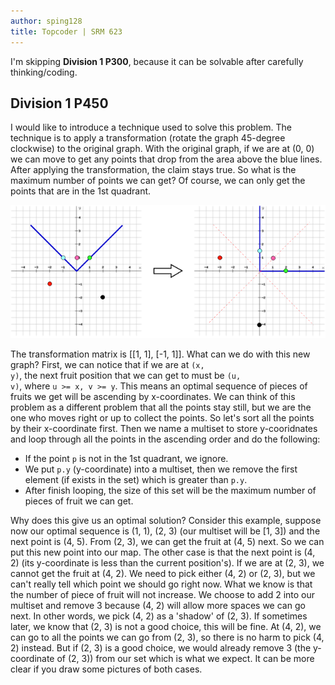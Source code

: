 ```yaml
---
author: sping128
title: Topcoder | SRM 623
---
```

I'm skipping **Division 1 P300**, because it can be solvable after carefully thinking/coding.

## Division 1 P450

I would like to introduce a technique used to solve this problem. The technique is to apply a transformation (rotate the graph 45-degree clockwise) to the original graph. With the original graph, if we are at (0, 0) we can move to get any points that drop from the area above the blue lines. After applying the transformation, the claim stays true. So what is the maximum number of points we can get? Of course, we can only get the points that are in the 1st quadrant.

<p align="center">
  <img src="/img/post-2014-06-05-p1.png">
</p>

The transformation matrix is [[1, 1], [-1, 1]]. What can we do with this new graph? First, we can notice that if we are at <code>(x, y)</code>, the next fruit position that we can get to must be <code>(u, v)</code>, where <code>u >= x, v >= y</code>. This means an optimal sequence of pieces of fruits we get will be ascending by x-coordinates. We can think of this problem as a different problem that all the points stay still, but we are the one who moves right or up to collect the points. So let's sort all the points by their x-coordinate first. Then we name a multiset to store y-cooridnates and loop through all the points in the ascending order and do the following:

- If the point <code>p</code> is not in the 1st quadrant, we ignore.
- We put <code>p.y</code> (y-coordinate) into a multiset, then we remove the first element (if exists in the set) which is greater than <code>p.y</code>.
- After finish looping, the size of this set will be the maximum number of pieces of fruit we can get.

Why does this give us an optimal solution? Consider this example, suppose now our optimal sequence is (1, 1), (2, 3) (our multiset will be [1, 3]) and the next point is (4, 5). From (2, 3), we can get the fruit at (4, 5) next. So we can put this new point into our map. The other case is that the next point is (4, 2) (its y-coordinate is less than the current position's). If we are at (2, 3), we cannot get the fruit at (4, 2). We need to pick either (4, 2) or (2, 3), but we can't really tell which point we should go right now. What we know is that the number of piece of fruit will not increase. We choose to add 2 into our multiset and remove 3 because (4, 2) will allow more spaces we can go next. In other words, we pick (4, 2) as a 'shadow' of (2, 3). If sometimes later, we know that (2, 3) is not a good choice, this will be fine. At (4, 2), we can go to all the points we can go from (2, 3), so there is no harm to pick (4, 2) instead. But if (2, 3) is a good choice, we would already remove 3 (the y-coordinate of (2, 3)) from our set which is what we expect. It can be more clear if you draw some pictures of both cases.
